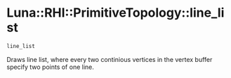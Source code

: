 # Luna::RHI::PrimitiveTopology::line_list

```c++
line_list
```

Draws line list, where every two continious vertices in the vertex buffer specify two points of one line. 

